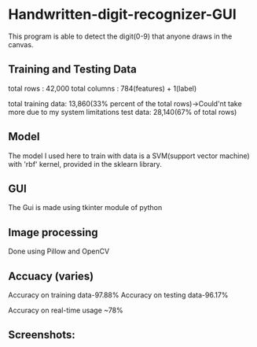 # Handwritten-digit-recognizer-GUI
This program is able to detect the digit(0-9) that anyone draws in the canvas.

## Training and Testing Data
total rows : 42,000
total columns : 784(features) + 1(label)

total training data: 13,860(33% percent of the total rows)->Could'nt take more due to my system limitations
test data: 28,140(67% of total rows)
## Model
The model I used here to train with data is a SVM(support vector machine) with 'rbf' kernel, provided in the sklearn library.
## GUI
The Gui is made using tkinter module of python 
## Image processing
Done using Pillow and OpenCV

## Accuacy (varies)
Accuracy on training data-97.88%
Accuracy on testing data-96.17%

Accuracy on real-time usage ~78%

## Screenshots:

